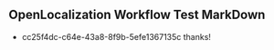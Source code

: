 ## OpenLocalization Workflow Test MarkDown
* cc25f4dc-c64e-43a8-8f9b-5efe1367135c thanks!

<!--HONumber=Jul16_HO2-->


